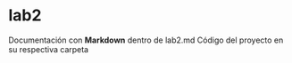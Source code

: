 # lab2
Documentación con **Markdown** dentro de lab2.md
Código del proyecto en su respectiva carpeta
